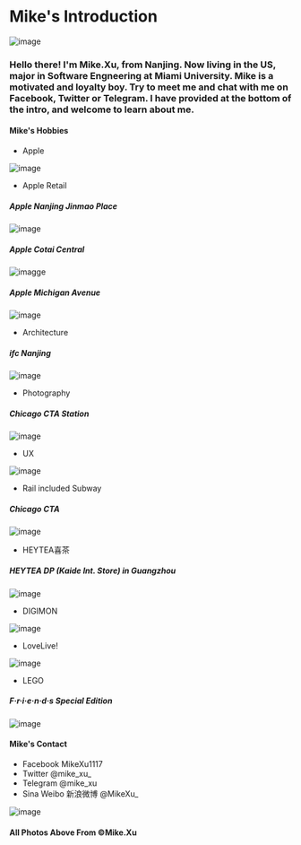 # Mike's Introduction

![image](https://github.com/MikeXu1117/welcome/blob/master/images/avatar.jpeg)

### Hello there! I'm Mike.Xu, from Nanjing. Now living in the US, major in Software Engneering at Miami University. Mike is a motivated and loyalty boy. Try to meet me and chat with me on Facebook, Twitter or Telegram. I have provided at the bottom of the intro, and welcome to learn about me.

#### Mike's Hobbies
- Apple

![image](https://github.com/MikeXu1117/welcome/blob/master/images/apple.jpg)

- Apple Retail
##### Apple Nanjing Jinmao Place
![image](https://github.com/MikeXu1117/welcome/blob/master/images/jmp.jpg)

##### Apple Cotai Central
![imagge](https://github.com/MikeXu1117/welcome/blob/master/images/cc.jpg)

##### Apple Michigan Avenue
![image](https://github.com/MikeXu1117/welcome/blob/master/images/ma.jpg)

- Architecture

##### ifc Nanjing
![image](https://github.com/MikeXu1117/welcome/blob/master/images/architect.jpg)

- Photography

##### Chicago CTA Station
![image](https://github.com/MikeXu1117/welcome/blob/master/images/photogra.jpg)

- UX

![image](https://github.com/MikeXu1117/welcome/blob/master/images/ux.png)

- Rail included Subway

##### Chicago CTA
![image](https://github.com/MikeXu1117/welcome/blob/master/images/rail.JPG)

- HEYTEA喜茶

##### HEYTEA DP (Kaide Int. Store) in Guangzhou
![image](https://github.com/MikeXu1117/welcome/blob/master/images/heytea.jpg)

- DIGIMON

![image](https://github.com/MikeXu1117/welcome/blob/master/images/digimon.JPG)

- LoveLive!

![image](https://github.com/MikeXu1117/welcome/blob/master/images/lol.jpg)

- LEGO

##### F·r·i·e·n·d·s Special Edition
![image](https://github.com/MikeXu1117/welcome/blob/master/images/lego.jpg)

#### Mike's Contact
- Facebook MikeXu1117
- Twitter @mike_xu_
- Telegram @mike_xu
- Sina Weibo 新浪微博 @MikeXu_

![image](https://github.com/MikeXu1117/welcome/blob/master/images/socialmedia.jpg)

#### All Photos Above From ©Mike.Xu
